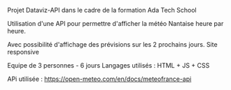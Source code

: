 Projet Dataviz-API dans le cadre de la formation Ada Tech School 

Utilisation d'une API pour permettre d'afficher la météo Nantaise heure par heure. 

Avec possibilité d'affichage des prévisions sur les 2 prochains jours. 
Site responsive

Equipe de 3 personnes - 6 jours
Langages utilisés : HTML + JS + CSS

APi utilisée : https://open-meteo.com/en/docs/meteofrance-api 

